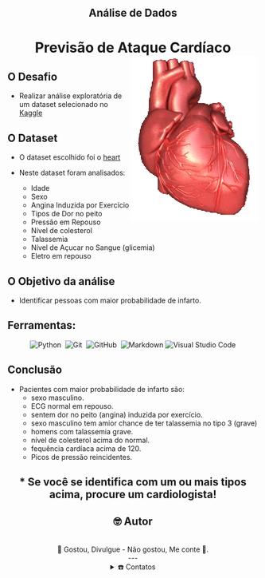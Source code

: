 <div align="center">
<h2>Análise de Dados</h2>
<h1> Previsão de Ataque Cardíaco
    <img alt="Night Coding" src="HeartBeating.gif" align="right"/>
</h1>
</div>

## O Desafio

* Realizar análise exploratória de um dataset selecionado no [Kaggle](https://www.kaggle.com/)

## O Dataset

* O dataset escolhido foi o [heart](https://www.kaggle.com/datasets/rashikrahmanpritom/heart-attack-analysis-prediction-dataset)

* Neste dataset foram analisados:
    - Idade 
    - Sexo
    - Angina Induzida por Exercício
    - Tipos de Dor no peito 
    - Pressão em Repouso 
    - Nível de colesterol
    - Talassemia
    - Nível de Açucar no Sangue (glicemia)
    - Eletro em repouso

## O Objetivo da análise

* Identificar pessoas com maior probabilidade de infarto.

## Ferramentas:
<div align="center">

![Python](https://img.shields.io/badge/-Python-05122A?style=flat&logo=python)&nbsp;
![Git](https://img.shields.io/badge/-Git-05122A?style=flat&logo=git)&nbsp;
![GitHub](https://img.shields.io/badge/-GitHub-05122A?style=flat&logo=github)&nbsp;
![Markdown](https://img.shields.io/badge/-Markdown-05122A?style=flat&logo=markdown)
![Visual Studio Code](https://img.shields.io/badge/-Visual%20Studio%20Code-05122A?style=flat&logo=visual-studio-code&logoColor=007ACC)
</br>
</div>

## Conclusão
- Pacientes com maior probabilidade de infarto são:
    - sexo masculino.
    - ECG normal em repouso.
    - sentem dor no peito (angina) induzida por exercício.
    - sexo masculino tem amior chance de ter talassemia no tipo 3 (grave)
    - homens com talassemia grave.
    - nível de colesterol acima do normal.
    - fequência cardíaca acima de 120.
    - Picos de pressão reincidentes.
<div align="center">

## * Se você se identifica com um ou mais tipos acima, procure um cardiologista!



## 🤓 Autor
<br>
 🎁 Gostou, Divulgue - Não gostou, Me conte 📢.<br>
---

<details>
 <summary>☎️ Contatos</summary>
<div>
  <samp><br>
    <h3 align="center">😎 Onde pode me contactar:</h3>
    <p align="center">
      <br>
      <a href="https://www.linkedin.com/in/gleilson-pedro/" target="blank"><img align="center"
         src="https://img.shields.io/badge/linkedin-%231DA1F2.svg?style=for-the-badge&logo=linkedin&logoColor=white"
         alt="azzar" height="20"/></a>
      <a href="https://mailto:gleilsonsvo@gmail.com" target="blank"><img align="center"
         src="https://img.shields.io/badge/gmail-EA4335.svg?style=for-the-badge&logo=gmail&logoColor=white"
         alt="azzar" height="20"/></a>
      <a href="https://instagram.com/gleilson.pedro" target="blank"><img align="center"
         src="https://img.shields.io/badge/instagram-%23E4405F.svg?style=for-the-badge&logo=Instagram&logoColor=white"
         alt="azzar" height="20"/></a>
    </p>

  </samp>
</div>
</details><br>
</div>


